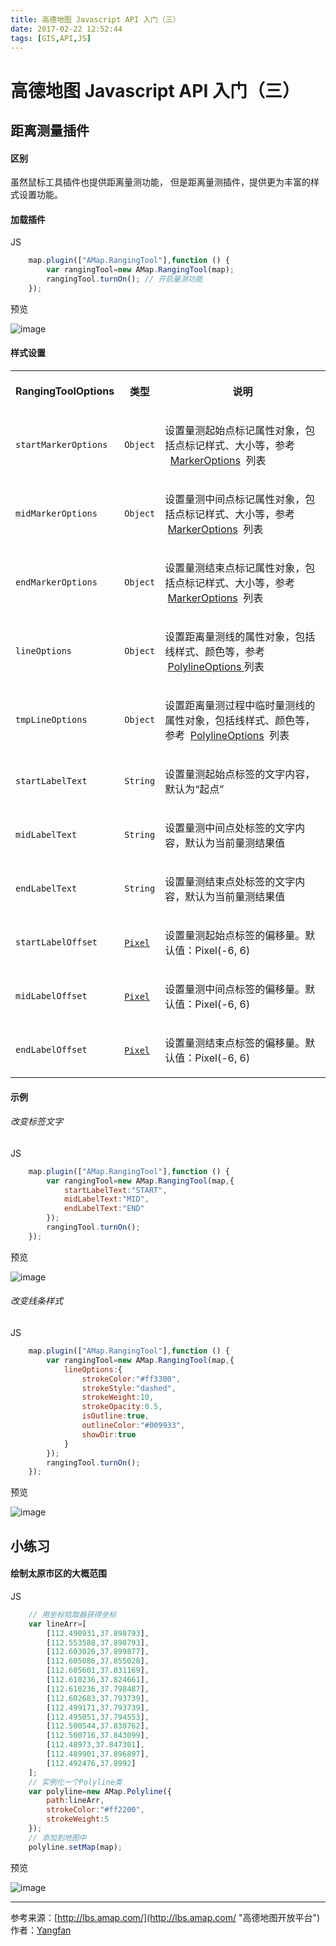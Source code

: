 ```yaml
---
title: 高德地图 Javascript API 入门（三）
date: 2017-02-22 12:52:44
tags: [GIS,API,JS]
---
```



高德地图 Javascript API 入门（三）
===

距离测量插件
---

#### 区别

虽然鼠标工具插件也提供距离量测功能，
但是距离量测插件，提供更为丰富的样式设置功能。

#### 加载插件

JS

	
```js
	map.plugin(["AMap.RangingTool"],function () {
		var rangingTool=new AMap.RangingTool(map);
		rangingTool.turnOn(); // 开启量测功能
	});
```


预览

![image](https://raw.githubusercontent.com/Yangfan2016/PicBed/master/AMap/amap301.JPG)

#### 样式设置

<table style="width:100%;border-collapse:collapse;"><tbody><tr><th><p>RangingToolOptions</p></th><th><p>类型</p></th><th><p>说明</p></th></tr><tr><td><p><code class="inline-code">startMarkerOptions</code></p></td><td><p><code class="inline-code">Object</code></p></td><td><p>设置量测起始点标记属性对象，包括点标记样式、大小等，参考 &nbsp;&nbsp;<a href="/api/javascript-api/reference/overlay#MarkerOptions" class="" target="">MarkerOptions</a> &nbsp;列表</p></td></tr><tr><td><p><code class="inline-code">midMarkerOptions</code></p></td><td><p><code class="inline-code">Object</code></p></td><td><p>设置量测中间点标记属性对象，包括点标记样式、大小等，参考 &nbsp;<a href="/api/javascript-api/reference/overlay#MarkerOptions" class="" target="">MarkerOptions</a> &nbsp;列表</p></td></tr><tr><td><p><code class="inline-code">endMarkerOptions</code></p></td><td><p><code class="inline-code">Object</code></p></td><td><p>设置量测结束点标记属性对象，包括点标记样式、大小等，参考 &nbsp;<a href="/api/javascript-api/reference/overlay#MarkerOptions" class="" target="">MarkerOptions</a> &nbsp;列表</p></td></tr><tr><td><p><code class="inline-code">lineOptions</code></p></td><td><p><code class="inline-code">Object</code></p></td><td><p>设置距离量测线的属性对象，包括线样式、颜色等，参考 &nbsp;<a href="/api/javascript-api/reference/overlay#PolylineOptions" class="" target="">PolylineOptions </a>列表</p></td></tr><tr><td><p><code class="inline-code">tmpLineOptions</code></p></td><td><p><code class="inline-code">Object</code></p></td><td><p>设置距离量测过程中临时量测线的属性对象，包括线样式、颜色等，参考 &nbsp;<a href="/api/javascript-api/reference/overlay#PolylineOptions" class="" target="">PolylineOptions</a> &nbsp;列表</p></td></tr><tr><td><p><code class="inline-code">startLabelText</code></p></td><td><p><code class="inline-code">String</code></p></td><td><p>设置量测起始点标签的文字内容，默认为“起点”</p></td></tr><tr><td><p><code class="inline-code">midLabelText</code></p></td><td><p><code class="inline-code">String</code></p></td><td><p>设置量测中间点处标签的文字内容，默认为当前量测结果值</p></td></tr><tr><td><p><code class="inline-code">endLabelText</code></p></td><td><p><code class="inline-code">String</code></p></td><td><p>设置量测结束点处标签的文字内容，默认为当前量测结果值</p></td></tr><tr><td><p><code class="inline-code">startLabelOffset</code></p></td><td><p><a href="http://lbs.amap.com/api/javascript-api/reference/core/#Pixel" class="" target=""><code class="inline-code">Pixel</code></a>&nbsp;</p></td><td><p>设置量测起始点标签的偏移量。默认值：Pixel(-6, 6)</p></td></tr><tr><td><p><code class="inline-code">midLabelOffset</code></p></td><td><p><a href="http://lbs.amap.com/api/javascript-api/reference/core/#Pixel" class="" target=""><code class="inline-code">Pixel</code></a>&nbsp;</p></td><td><p>设置量测中间点标签的偏移量。默认值：Pixel(-6, 6)</p></td></tr><tr><td><p><code class="inline-code">endLabelOffset</code></p></td><td><p><a href="http://lbs.amap.com/api/javascript-api/reference/core/#Pixel" class="" target=""><code class="inline-code">Pixel</code></a>&nbsp;</p></td><td><p>设置量测结束点标签的偏移量。默认值：Pixel(-6, 6)</p></td></tr></tbody></table>


#### 示例


###### 改变标签文字


JS


```js
	map.plugin(["AMap.RangingTool"],function () {
		var rangingTool=new AMap.RangingTool(map,{
			startLabelText:"START",
			midLabelText:"MID",
			endLabelText:"END"
		});
		rangingTool.turnOn();
	});
```

预览

![image](https://raw.githubusercontent.com/Yangfan2016/PicBed/master/AMap/amap302.JPG)

	
###### 改变线条样式

JS


```js
	map.plugin(["AMap.RangingTool"],function () {
		var rangingTool=new AMap.RangingTool(map,{
			lineOptions:{
				strokeColor:"#ff3300",
				strokeStyle:"dashed",
				strokeWeight:10,
				strokeOpacity:0.5,
				isOutline:true,
				outlineColor:"#009933",
				showDir:true
			}
		});
		rangingTool.turnOn();
	});
```

预览

![image](https://raw.githubusercontent.com/Yangfan2016/PicBed/master/AMap/amap303.JPG)



小练习
---

#### 绘制太原市区的大概范围

JS


```js
	// 用坐标拾取器获得坐标
	var lineArr=[
		[112.490931,37.898793],
		[112.553588,37.898793],
		[112.603026,37.899877],
		[112.605086,37.855028],
		[112.605601,37.831169],
		[112.610236,37.824661],
		[112.610236,37.798487],
		[112.602683,37.793739],
		[112.499171,37.793739],
		[112.495051,37.794553],
		[112.500544,37.830762],
		[112.500716,37.843099],
		[112.48973,37.847301],
		[112.489901,37.896897],
		[112.492476,37.8992]
	];
	// 实例化一个Polyline类
	var polyline=new AMap.Polyline({
		path:lineArr,
		strokeColor:"#ff2200",
		strokeWeight:5
	});
	// 添加到地图中
	polyline.setMap(map);
```


预览

![image](https://raw.githubusercontent.com/Yangfan2016/PicBed/master/AMap/amap304.JPG)





------
参考来源：[http://lbs.amap.com/](http://lbs.amap.com/ "高德地图开放平台")  
作者：[Yangfan](http://yangfan.ga "http://yangfan.ga")

